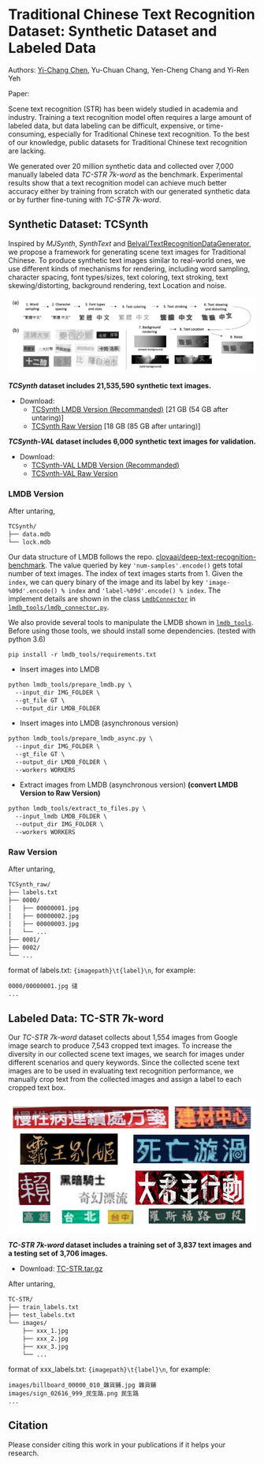 # Traditional Chinese Text Recognition Dataset: Synthetic Dataset and Labeled Data

Authors: [Yi-Chang Chen](https://github.com/GitYCC), Yu-Chuan Chang, Yen-Cheng Chang and Yi-Ren Yeh

Paper: 

Scene text recognition (STR) has been widely studied in academia and industry. Training a text recognition model often requires a large amount of labeled data, but data labeling can be difficult, expensive, or time-consuming, especially for Traditional Chinese text recognition. To the best of our knowledge, public datasets for Traditional Chinese text recognition are lacking. 

We generated over 20 million synthetic data and collected over 7,000 manually labeled data *TC-STR 7k-word* as the benchmark. Experimental results show that a text recognition model can achieve much better accuracy either by training from scratch with our generated synthetic data or by further fine-tuning with *TC-STR 7k-word*.

## Synthetic Dataset: TCSynth

Inspired by *MJSynth*, *SynthText* and [Belval/TextRecognitionDataGenerator](https://github.com/Belval/TextRecognitionDataGenerator), we propose a framework for generating scene text images for Traditional Chinese. To produce synthetic text images similar to real-world ones, we use different kinds of mechanisms for rendering, including word sampling, character spacing, font types/sizes, text coloring, text stroking, text skewing/distorting, background rendering, text Location and noise.

![synth_text_pipeline](misc/synth_text_pipeline.png)

***TCSynth* dataset includes 21,535,590 synthetic text images.**

- Download: 
    - [TCSynth LMDB Version (Recommanded)](https://storage.googleapis.com/esun-ai/TCSynth.tar.gz) [21 GB (54 GB after untaring)]
    - [TCSynth Raw Version](https://storage.googleapis.com/esun-ai/TCSynth_raw.tar.gz) [18 GB (85 GB after untaring)]

***TCSynth-VAL* dataset includes 6,000 synthetic text images for validation.**

- Download: 
    - [TCSynth-VAL LMDB Version (Recommanded)](https://storage.googleapis.com/esun-ai/TCSynth-VAL.tar.gz)
    - [TCSynth-VAL Raw Version](https://storage.googleapis.com/esun-ai/TCSynth-VAL_raw.tar.gz)

### LMDB Version

After untaring,

```
TCSynth/
├── data.mdb
└── lock.mdb
```

Our data structure of LMDB follows the repo. [clovaai/deep-text-recognition-benchmark](https://github.com/clovaai/deep-text-recognition-benchmark). The value queried by key `'num-samples'.encode()` gets total number of text images. The index of text images starts from 1. Given the `index`, we can query binary of the image and its label by key `'image-%09d'.encode() % index` and `'label-%09d'.encode() % index`. The implement details are shown in the class [`LmdbConnector`](https://github.com/GitYCC/traditional-chinese-text-recogn-dataset/blob/main/lmdb_tools/lmdb_connector.py#L7) in [`lmdb_tools/lmdb_connector.py`](./lmdb_tools/lmdb_connector.py).

We also provide several tools to manipulate the LMDB shown in [`lmdb_tools`](./lmdb_tools). Before using those tools, we should install some dependencies. (tested with python 3.6)

```
pip install -r lmdb_tools/requirements.txt
```

- Insert images into LMDB

```
python lmdb_tools/prepare_lmdb.py \
  --input_dir IMG_FOLDER \
  --gt_file GT \
  --output_dir LMDB_FOLDER
```

- Insert images into LMDB (asynchronous version)

```
python lmdb_tools/prepare_lmdb_async.py \
  --input_dir IMG_FOLDER \
  --gt_file GT \
  --output_dir LMDB_FOLDER \
  --workers WORKERS
```

- Extract images from LMDB (asynchronous version) **(convert LMDB Version to Raw Version)**

```
python lmdb_tools/extract_to_files.py \
  --input_lmdb LMDB_FOLDER \
  --output_dir IMG_FOLDER \
  --workers WORKERS
```

### Raw Version

After untaring,

```
TCSynth_raw/
├── labels.txt
├── 0000/
│   ├── 00000001.jpg
│   ├── 00000002.jpg
│   ├── 00000003.jpg
│   └── ...
├── 0001/
├── 0002/
└── ...
```

format of labels.txt: `{imagepath}\t{label}\n`, for example:

```
0000/00000001.jpg 㒓
...
```

## Labeled Data: TC-STR 7k-word

Our *TC-STR 7k-word* dataset collects about 1,554 images from Google image search to produce 7,543 cropped text images. To increase the diversity in our collected scene text images, we search for images under different scenarios and query keywords. Since the collected scene text images are to be used in evaluating text recognition performance, we manually crop text from the collected images and assign a label to each cropped text box. 

![TC-STR_demo](misc/TC-STR_demo.png)

***TC-STR 7k-word* dataset includes a training set of 3,837 text images and a testing set of 3,706 images.**

- Download: [TC-STR.tar.gz](https://storage.googleapis.com/esun-ai/TC-STR.tar.gz)

After untaring,

```
TC-STR/
├── train_labels.txt
├── test_labels.txt
└── images/
    ├── xxx_1.jpg
    ├── xxx_2.jpg
    ├── xxx_3.jpg
    └── ...
```

format of xxx_labels.txt: `{imagepath}\t{label}\n`, for example:

```
images/billboard_00000_010_雜貨鋪.jpg 雜貨鋪
images/sign_02616_999_民生路.png 民生路
...
```

## Citation

Please consider citing this work in your publications if it helps your research.
```
```
